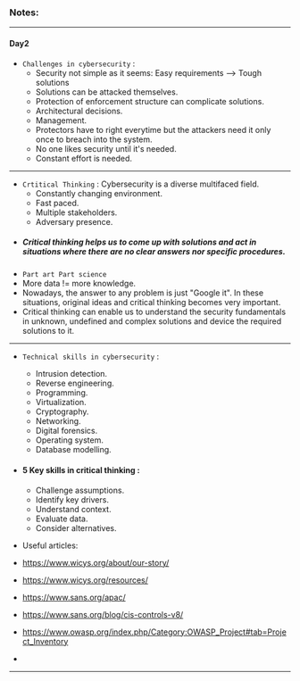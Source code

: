 ### Notes:

---

#### Day2

* `Challenges in cybersecurity` : 
  * Security not simple as it seems: Easy requirements --> Tough solutions
  * Solutions can be attacked themselves.
  * Protection of enforcement structure can complicate solutions.
  * Architectural decisions.
  * Management.
  * Protectors have to right everytime but the attackers need it only once to breach into the system.
  * No one likes security until it's needed.
  * Constant effort is needed.

---

* `Crtitical Thinking` : Cybersecurity is a diverse multifaced field.
  * Constantly changing environment.
  * Fast paced.
  * Multiple stakeholders.
  * Adversary presence.
* ##### Critical thinking helps us to come up with solutions and act in situations where there are no clear answers nor specific procedures.
* `Part art Part science`
* More data != more knowledge. 
* Nowadays, the answer to any problem is just "Google it". In these situations, original ideas and critical thinking becomes very important.
* Critical thinking can enable us to understand the security fundamentals in unknown, undefined and complex solutions and device the required solutions to it. 

---

* `Technical skills in cybersecurity` : 
  * Intrusion detection.
  * Reverse engineering.
  * Programming.
  * Virtualization.
  * Cryptography.
  * Networking.
  * Digital forensics.
  * Operating system.
  * Database modelling.

* #### 5 Key skills in critical thinking : 
  * Challenge assumptions.
  * Identify key drivers.
  * Understand context.
  * Evaluate data.
  * Consider alternatives.
 
* Useful articles: 
* https://www.wicys.org/about/our-story/
* https://www.wicys.org/resources/
* https://www.sans.org/apac/
* https://www.sans.org/blog/cis-controls-v8/
* https://www.owasp.org/index.php/Category:OWASP_Project#tab=Project_Inventory
* 

---


